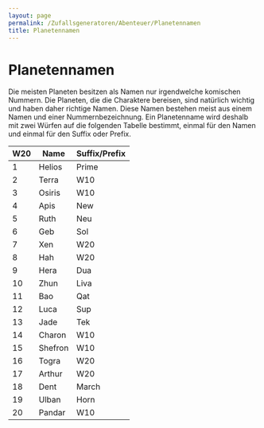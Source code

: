 ```yaml
---
layout: page
permalink: /Zufallsgeneratoren/Abenteuer/Planetennamen
title: Planetennamen
---
```


# Planetennamen

Die meisten Planeten besitzen als Namen nur irgendwelche komischen Nummern. Die Planeten, die die Charaktere bereisen, sind natürlich wichtig und haben daher richtige Namen. Diese Namen bestehen meist aus einem Namen und einer Nummernbezeichnung. Ein Planetenname wird deshalb mit zwei Würfen auf die folgenden Tabelle bestimmt, einmal für den Namen und einmal für den Suffix oder Prefix.

<table><thead><tr><th>W20</th><th>Name</th><th>Suffix/Prefix</th></tr></thead><tbody><tr><td>1</td><td>Helios</td><td>Prime</td></tr><tr><td>2</td><td>Terra</td><td>W10</td></tr><tr><td>3</td><td>Osiris</td><td>W10</td></tr><tr><td>4</td><td>Apis</td><td>New</td></tr><tr><td>5</td><td>Ruth</td><td>Neu</td></tr><tr><td>6</td><td>Geb</td><td> Sol</td></tr><tr><td>7</td><td>Xen</td><td> W20</td></tr><tr><td>8</td><td>Hah</td><td> W20</td></tr><tr><td>9</td><td>Hera</td><td> Dua</td></tr><tr><td>10</td><td>Zhun</td><td> Liva</td></tr><tr><td>11</td><td>Bao</td><td> Qat</td></tr><tr><td>12</td><td>Luca</td><td> Sup</td></tr><tr><td>13</td><td>Jade</td><td> Tek</td></tr><tr><td>14</td><td>Charon</td><td> W10</td></tr><tr><td>15</td><td>Shefron</td><td> W10</td></tr><tr><td>16</td><td>Togra</td><td> W20</td></tr><tr><td>17</td><td>Arthur</td><td> W20</td></tr><tr><td>18</td><td>Dent</td><td> March</td></tr><tr><td>19</td><td>Ulban</td><td> Horn</td></tr><tr><td>20</td><td>Pandar</td><td> W10</td></tr></tbody></table>
